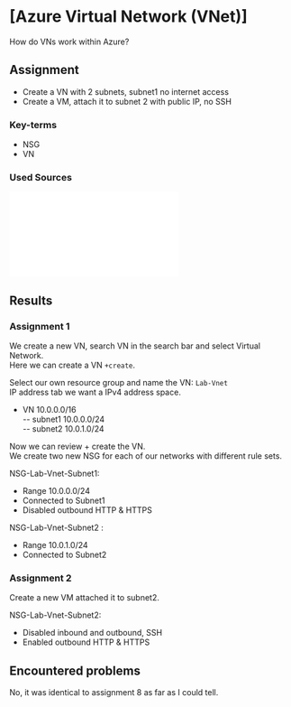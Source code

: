 # [Azure Virtual Network (VNet)]

How do VNs work within Azure?

## Assignment

- Create a VN with 2 subnets, subnet1 no internet access
- Create a VM, attach it to subnet 2 with public IP, no SSH

### Key-terms

- NSG
- VN

### Used Sources

![Az8 Firewalls](../02_Cloud_1/AZ-08%20Firewalls.md)

## Results

### Assignment 1

We create a new VN, search VN in the search bar and select Virtual Network.  
Here we can create a VN ``+create``.  

Select our own resource group and name the VN: ``Lab-Vnet``  
IP address tab we want a IPv4 address space.  

- VN 10.0.0.0/16  
-- subnet1 10.0.0.0/24  
-- subnet2 10.0.1.0/24  

Now we can review + create the VN.  
We create two new NSG for each of our networks with different rule sets.  

NSG-Lab-Vnet-Subnet1:  

- Range 10.0.0.0/24
- Connected to Subnet1
- Disabled outbound HTTP & HTTPS

NSG-Lab-Vnet-Subnet2  :

- Range 10.0.1.0/24
- Connected to Subnet2

### Assignment 2

Create a new VM attached it to subnet2.

NSG-Lab-Vnet-Subnet2:

- Disabled inbound and outbound, SSH
- Enabled outbound HTTP & HTTPS

## Encountered problems

No, it was identical to assignment 8 as far as I could tell. 